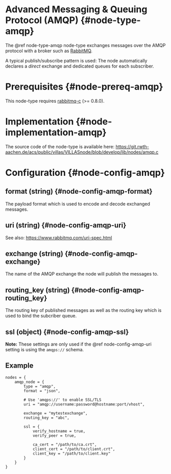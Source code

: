 # Advanced Messaging & Queuing Protocol (AMQP) {#node-type-amqp}

The @ref node-type-amqp node-type exchanges messages over the AMQP protocol with a broker such as [RabbitMQ](https://www.rabbitmq.com).

A typical publish/subscribe pattern is used:
The node automatically declares a _direct_ exchange and dedicated queues for each subscriber.

# Prerequisites {#node-prereq-amqp}

This node-type requires [rabbitmq-c](https://github.com/alanxz/rabbitmq-c) (>= 0.8.0).

# Implementation {#node-implementation-amqp}

The source code of the node-type is available here:
https://git.rwth-aachen.de/acs/public/villas/VILLASnode/blob/develop/lib/nodes/amqp.c

# Configuration {#node-config-amqp}

## format (string) {#node-config-amqp-format}

The payload format which is used to encode and decode exchanged messages.

## uri (string) {#node-config-amqp-uri}

See also: https://www.rabbitmq.com/uri-spec.html

## exchange (string) {#node-config-amqp-exchange}

The name of the AMQP exchange the node will publish the messages to.

## routing_key (string) {#node-config-amqp-routing_key}

The routing key of published messages as well as the routing key which is used to bind the subcriber queue.

## ssl (object) {#node-config-amqp-ssl}

**Note:** These settings are only used if the @ref node-config-amqp-uri setting is using the `amqps://` schema.

## Example

```
nodes = {
	amqp_node = {
		type = "amqp",
		format = "json",

		# Use 'amqps://' to enable SSL/TLS
		uri = "amqp://username:password@hostname:port/vhost",

		exchange = "mytestexchange",
		routing_key = "abc",

		ssl = {
			verify_hostname = true,
			verify_peer = true,

			ca_cert = "/path/to/ca.crt",
			client_cert = "/path/to/client.crt",
			client_key = "/path/to/client.key"
		}
	}
}
```
